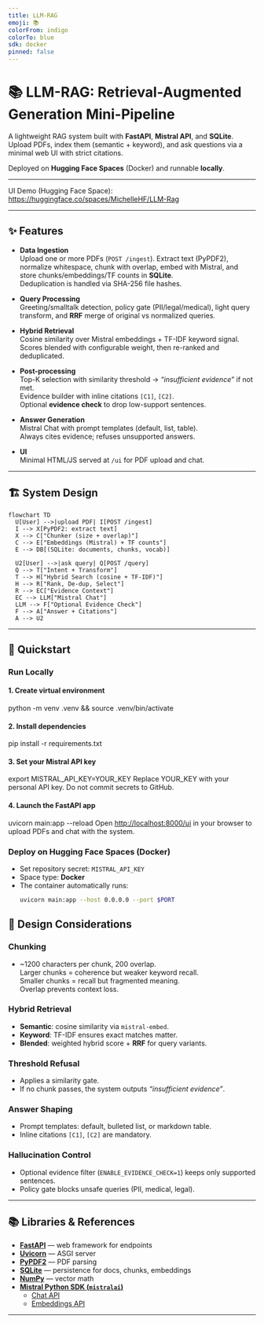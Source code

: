 ```yaml
---
title: LLM-RAG
emoji: 📚
colorFrom: indigo
colorTo: blue
sdk: docker
pinned: false
---
```


# 📚 LLM-RAG: Retrieval-Augmented Generation Mini-Pipeline

A lightweight RAG system built with **FastAPI**, **Mistral API**, and **SQLite**.  
Upload PDFs, index them (semantic + keyword), and ask questions via a minimal web UI with strict citations.

Deployed on **Hugging Face Spaces** (Docker) and runnable **locally**.

---
UI Demo (Hugging Face Space): https://huggingface.co/spaces/MichelleHF/LLM-Rag 

--- 

## ✨ Features

- **Data Ingestion**  
  Upload one or more PDFs (`POST /ingest`). Extract text (PyPDF2), normalize whitespace, chunk with overlap, embed with Mistral, and store chunks/embeddings/TF counts in **SQLite**.  
  Deduplication is handled via SHA-256 file hashes.

- **Query Processing**  
  Greeting/smalltalk detection, policy gate (PII/legal/medical), light query transform, and **RRF** merge of original vs normalized queries.

- **Hybrid Retrieval**  
  Cosine similarity over Mistral embeddings + TF-IDF keyword signal.  
  Scores blended with configurable weight, then re-ranked and deduplicated.

- **Post-processing**  
  Top-K selection with similarity threshold → *“insufficient evidence”* if not met.  
  Evidence builder with inline citations `[C1]`, `[C2]`.  
  Optional **evidence check** to drop low-support sentences.

- **Answer Generation**  
  Mistral Chat with prompt templates (default, list, table).  
  Always cites evidence; refuses unsupported answers.

- **UI**  
  Minimal HTML/JS served at `/ui` for PDF upload and chat.

---

## 🏗️ System Design

```mermaid
flowchart TD
  U[User] -->|upload PDF| I[POST /ingest]
  I --> X[PyPDF2: extract text]
  X --> C["Chunker (size + overlap)"]
  C --> E["Embeddings (Mistral) + TF counts"]
  E --> DB[(SQLite: documents, chunks, vocab)]

  U2[User] -->|ask query| Q[POST /query]
  Q --> T["Intent + Transform"]
  T --> H["Hybrid Search (cosine + TF-IDF)"]
  H --> R["Rank, De-dup, Select"]
  R --> EC["Evidence Context"]
  EC --> LLM["Mistral Chat"]
  LLM --> F["Optional Evidence Check"]
  F --> A["Answer + Citations"]
  A --> U2
```
---

## 🚀 Quickstart

### Run Locally

#### 1. Create virtual environment
python -m venv .venv && source .venv/bin/activate

#### 2. Install dependencies
pip install -r requirements.txt

#### 3. Set your Mistral API key
export MISTRAL_API_KEY=YOUR_KEY
Replace YOUR_KEY with your personal API key.
Do not commit secrets to GitHub.

#### 4. Launch the FastAPI app
uvicorn main:app --reload
Open [http://localhost:8000/ui](http://localhost:8000/ui) in your browser to upload PDFs and chat with the system.

### Deploy on Hugging Face Spaces (Docker)
- Set repository secret: `MISTRAL_API_KEY`  
- Space type: **Docker**  
- The container automatically runs:
  ```bash
  uvicorn main:app --host 0.0.0.0 --port $PORT

## 📐 Design Considerations

### Chunking
- ~1200 characters per chunk, 200 overlap.  
  Larger chunks = coherence but weaker keyword recall.  
  Smaller chunks = recall but fragmented meaning.  
  Overlap prevents context loss.

### Hybrid Retrieval
- **Semantic**: cosine similarity via `mistral-embed`.  
- **Keyword**: TF-IDF ensures exact matches matter.  
- **Blended**: weighted hybrid score + **RRF** for query variants.

### Threshold Refusal
- Applies a similarity gate.  
- If no chunk passes, the system outputs *“insufficient evidence”*.

### Answer Shaping
- Prompt templates: default, bulleted list, or markdown table.  
- Inline citations `[C1]`, `[C2]` are mandatory.

### Hallucination Control
- Optional evidence filter (`ENABLE_EVIDENCE_CHECK=1`) keeps only supported sentences.  
- Policy gate blocks unsafe queries (PII, medical, legal).

---

## 📚 Libraries & References

- [**FastAPI**](https://fastapi.tiangolo.com/) — web framework for endpoints  
- [**Uvicorn**](https://www.uvicorn.org/) — ASGI server  
- [**PyPDF2**](https://pypi.org/project/PyPDF2/) — PDF parsing  
- [**SQLite**](https://www.sqlite.org/index.html) — persistence for docs, chunks, embeddings  
- [**NumPy**](https://numpy.org/) — vector math  
- [**Mistral Python SDK (`mistralai`)**](https://github.com/mistralai/client-python)  
  - [Chat API](https://docs.mistral.ai/platform/endpoints/chat/)  
  - [Embeddings API](https://docs.mistral.ai/capabilities/embeddings/overview/)  

---
